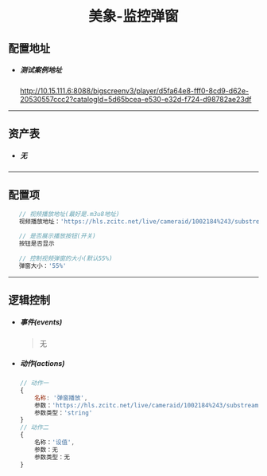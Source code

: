 <h1 align="center">美象-监控弹窗</h1>

## 配置地址

- ##### 测试案例地址

  http://10.15.111.6:8088/bigscreenv3/player/d5fa64e8-fff0-8cd9-d62e-20530557ccc2?catalogId=5d65bcea-e530-e32d-f724-d98782ae23df


------

## 资产表

- ##### 无


------

## 配置项

```javascript
   // 视频播放地址(最好是.m3u8地址)
   视频播放地址：'https://hls.zcitc.net/live/cameraid/1002184%243/substream/1.m3u8'
    
   // 是否展示播放按钮(开关)
   按钮是否显示
    
   // 控制视频弹窗的大小(默认55%)
   弹窗大小：'55%'
```

------

## 逻辑控制

- ##### 事件(events)

  > 无

- ##### 动作(actions)

  ```javascript
  // 动作一
  {
      名称: '弹窗播放',
      参数：'https://hls.zcitc.net/live/cameraid/1002184%243/substream/1.m3u8',
      参数类型：'string'
  }
  // 动作二
  {
      名称：'设值',
      参数：无
      参数类型：无
  }
  ```
  
  

